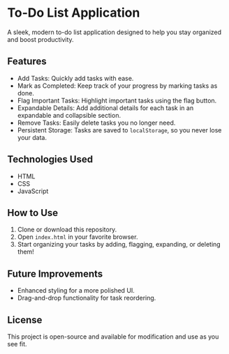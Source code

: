# To-Do List Application  

A sleek, modern to-do list application designed to help you stay organized and boost productivity.  

## Features  
- Add Tasks: Quickly add tasks with ease.  
- Mark as Completed: Keep track of your progress by marking tasks as done.  
- Flag Important Tasks: Highlight important tasks using the flag button.  
- Expandable Details: Add additional details for each task in an expandable and collapsible section.  
- Remove Tasks: Easily delete tasks you no longer need.  
- Persistent Storage: Tasks are saved to `localStorage`, so you never lose your data.  

## Technologies Used  
- HTML  
- CSS
- JavaScript 

## How to Use  
1. Clone or download this repository.  
2. Open `index.html` in your favorite browser.  
3. Start organizing your tasks by adding, flagging, expanding, or deleting them!  

## Future Improvements  
- Enhanced styling for a more polished UI.  
- Drag-and-drop functionality for task reordering.  

## License  
This project is open-source and available for modification and use as you see fit.  
